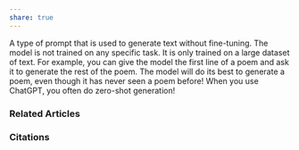 ```yaml
---
share: true
---
```


A type of prompt that is used to generate text without fine-tuning. The model is not trained on any specific task. It is only trained on a large dataset of text. For example, you can give the model the first line of a poem and ask it to generate the rest of the poem. The model will do its best to generate a poem, even though it has never seen a poem before! When you use ChatGPT, you often do zero-shot generation!

### Related Articles

### Citations
